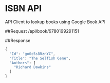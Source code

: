 # ISBN API
API Client to lookup books using Google Book API

##Request
/api/book/9780199291151

##Response
```javascript
{
  "Id": "go0e5sBRznYC",
  "Title": "The Selfish Gene",
  "Authors": [
    "Richard Dawkins"
  ]
}
```
